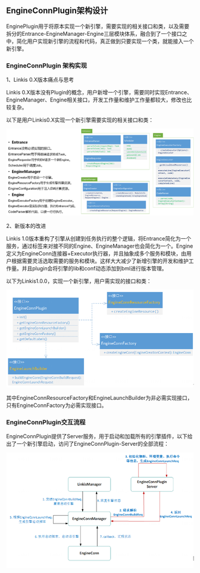 EngineConnPlugin架构设计
------------------------

EnginePlugin用于将原本实现一个新引擎，需要实现的相关接口和类，以及需要拆分的Entrance-EngineManager-Engine三层模块体系，融合到了一个接口之中，简化用户实现新引擎的流程和代码，真正做到只要实现一个类，就能接入一个新引擎。

### EngineConnPlugin 架构实现

1、Linkis 0.X版本痛点与思考

Linkis
0.X版本没有Plugin的概念，用户新增一个引擎，需要同时实现Entrance、EngineManager、Engine相关接口，开发工作量和维护工作量都较大，修改也比较复杂。

以下是用户Linkis0.X实现一个新引擎需要实现的相关接口和类：

![](Images/相关接口和类.png)

2、新版本的改进

Linkis
1.0版本重构了引擎从创建到任务执行的整个逻辑，将Entrance简化为一个服务，通过标签来对接不同的Engine、EngineManager也会简化为一个。Engine定义为EngineConn连接器+Executor执行器，并且抽象成多个服务和模块，由用户根据需要灵活选取需要的服务和模块。这样大大减少了新增引擎的开发和维护工作量。并且plugin会将引擎的lib和conf动态添加到bml进行版本管理。

以下为Linkis1.0.0，实现一个新引擎，用户需实现的接口和类：

![](Images/1.0中用户需实现的接口和类.png)

其中EngineConnResourceFactory和EngineLaunchBuilder为非必需实现接口，只有EngineConnFactory为必需实现接口。

### EngineConnPlugin交互流程

EngineConnPlugin提供了Server服务，用于启动和加载所有的引擎插件，以下给出了一个新引擎启动，访问了EngineConnPlugin-Server的全部流程：

![](Images/交互流程.png)